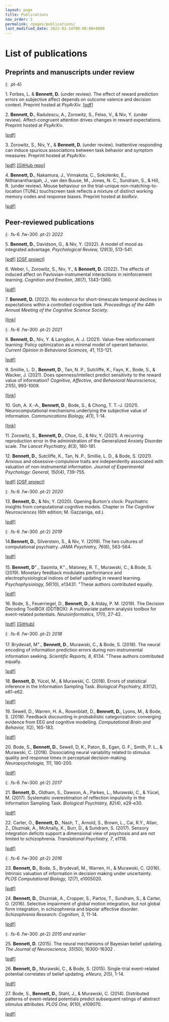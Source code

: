 ```yaml
---
layout: page
title: Publications
nav_order: 3
permalink: /pages/publications/
last_modified_date: 2022-02-14T00:00:00+0000
---
```


# List of publications

## Preprints and manuscripts under review

{: .pt-4}

1\. Forbes, L. & **Bennett, D.** (under review). The effect of reward prediction errors on subjective affect depends on outcome valence and decision context. Preprint hosted at _PsyArXiv_. [[pdf]](https://psyarxiv.com/v86bx)

2\. **Bennett, D.**, Radulescu, A., Zorowitz, S., Felso, V., & Niv, Y. (under review). Affect-congruent attention drives changes in reward expectations. Preprint hosted at _PsyArXiv_.

[[pdf]](https://psyarxiv.com/vu2cw)

3\. Zorowitz, S., Niv, Y., & **Bennett, D.** (under review). Inattentive responding can induce spurious associations between task behavior and symptom measures. Preprint hosted at _PsyArXiv_.

[[pdf]](https://psyarxiv.com/rynhk/) [[GitHub repo]](https://github.com/nivlab/sciops)

4\. **Bennett, D.**, Nakamura, J., Vinnakota, C., Sokolenko, E., Nithianantharajah, J., van den Buuse, M., Jones, N. C., Sundram, S., & Hill, R. (under review). Mouse behaviour on the trial-unique non-matching-to-location (TUNL) touchscreen task reflects a mixture of distinct working memory codes and response biases. Preprint hosted at _bioRxiv_.

[[pdf]](https://www.biorxiv.org/content/10.1101/2022.10.30.514444v1.full.pdf)

## Peer-reviewed publications

{: .fs-6 .fw-300 .pt-2}
_2022_

5\. **Bennett, D.**, Davidson, G., & Niv, Y. (2022). A model of mood as integrated advantage. _Psychological Review, 129_(3), 513-541.

[[pdf]](https://psyarxiv.com/dzsme/) [[OSF project]](https://osf.io/zm57r/)

6\. Weber, I., Zorowitz, S., Niv, Y., & **Bennett, D.** (2022). The effects of induced affect on Pavlovian-instrumental interactions in reinforcement learning. _Cognition and Emotion, 36_(7), 1343-1360.

[[pdf]](https://psyarxiv.com/7fp8b/)

7\. **Bennett, D.** (2022). No evidence for short-timescale temporal declines in expectations within a controlled cognitive task. _Proceedings of the 44th Annual Meeting of the Cognitive Science Society_.

[[link]](https://escholarship.org/uc/item/4p27t4cw)

{: .fs-6 .fw-300 .pt-2}
_2021_

8\. **Bennett, D.**, Niv, Y. & Langdon, A. J. (2021). Value-free reinforcement learning: Policy optimization as a minimal model of operant behavior. _Current Opinion in Behavioral Sciences, 41_, 113-121.

[[pdf]](https://psyarxiv.com/ew58m/)

9\. Smillie, L. D., **Bennett, D**., Tan, N. P., Sutcliffe, K., Fayn, K., Bode, S., & Wacker, J. (2021). Does openness/intellect predict sensitivity to the reward value of information? _Cognitive, Affective, and Behavioral Neuroscience, 21_(5), 993-1009.

[[link]](https://link.springer.com/article/10.3758/s13415-021-00900-1)

10\. Goh, A. X.-A., **Bennett, D**., Bode, S., & Chong, T. T.-J. (2021). Neurocomputational mechanisms underlying the subjective value of information. _Communications Biology, 4_(1), 1-14.

[[link]](https://www.nature.com/articles/s42003-021-02850-3)

11\. Zorowitz, S., **Bennett, D**., Choe, G., & Niv, Y. (2021). A recurring reproduction error in the administration of the Generalized Anxiety Disorder scale. _The Lancet Psychiatry, 8_(3), 180-181.

12\. **Bennett, D.**, Sutcliffe, K., Tan, N. P., Smillie, L. D., & Bode, S. (2021). Anxious and obsessive-compulsive traits are independently associated with valuation of non-instrumental information. _Journal of Experimental Psychology: General, 150_(4), 739-755.

[[pdf]](https://www.biorxiv.org/content/biorxiv/early/2020/05/04/768168.full.pdf) [[OSF project]](https://osf.io/eg74d/)

{: .fs-6 .fw-300 .pt-2}
_2020_

13\. **Bennett, D.**, & Niv, Y. (2020). Opening Burton's clock: Psychiatric insights from computational cognitive models. Chapter in *The Cognitive Neurosciences* (6th edition; M. Gazzaniga, ed.).

[[pdf]](https://psyarxiv.com/y2vzu/)

{: .fs-6 .fw-300 .pt-2}
_2019_

14\.**Bennett, D.**, Silverstein, S., & Niv, Y. (2019). The two cultures of computational psychiatry. _JAMA Psychiatry, 76_(6), 563-564.

[[pdf]](/assets/pdf/2019_jamapsychiatry.pdf)

15\. **Bennett, D**<sup>+</sup>., Sasmita, K<sup>+</sup>., Maloney, R. T., Murawski, C., & Bode, S. (2019). Monetary feedback modulates performance and electrophysiological indices of belief updating in reward learning. _Psychophysiology, 56_(10), e13431. <sup>+</sup>These authors contributed equally.

[[pdf]](/assets/pdf/2019_psychophysiology.pdf)

16\. Bode, S., Feuerriegel, D., **Bennett, D**., & Alday, P. M. (2019). The Decision Decoding ToolBOX (DDTBOX): A multivariate pattern analysis toolbox for event-related potentials. _Neuroinformatics, 17_(1), 27-42.

[[pdf]](/assets/pdf/2019_neuroinformatics.pdf) [[GitHub]](https://github.com/DDTBOX/DDTBOX)

{: .fs-6 .fw-300 .pt-2}
_2018_

17\. Brydevall, M<sup>+</sup>., **Bennett, D**., Murawski, C., & Bode, S. (2018). The neural encoding of information prediction errors during non-instrumental information seeking. _Scientific Reports, 8_, 6134. <sup>+</sup>These authors contributed equally.

[[pdf]](https://www.nature.com/articles/s41598-018-24566-x.pdf)

18\. **Bennett, D**, Yücel, M., & Murawski, C. (2018). Errors of statistical inference in the Information Sampling Task. _Biological Psychiatry, 83_(12), e61-e62.

[[pdf]](/assets/pdf/2018_jamapsychiatry_reply.pdf)

19\. Sewell, D., Warren, H. A., Rosenblatt, D., **Bennett, D.**, Lyons, M., & Bode, S. (2018). Feedback discounting in probabilistic categorization: converging evidence from EEG and cognitive modelling. _Computational Brain and Behavior, 1_(2), 165-183.

[[pdf]](/assets/pdf/2018_cbb.pdf)

20\. Bode, S., **Bennett, D.**, Sewell, D, K., Paton, B., Egan, G. F., Smith, P. L., & Murawski, C. (2018). Dissociating neural variability related to stimulus quality and response times in perceptual decision-making. _Neuropsychologia, 111_, 190-200.

[[pdf]](/assets/pdf/2018_neuropsychologia.pdf)

{: .fs-6 .fw-300 .pt-2}
_2017_

21\. **Bennett, D.**, Oldham, S., Dawson, A., Parkes, L., Murawski, C., & Yücel, M. (2017). Systematic overestimation of reflection impulsivity in the Information Sampling Task. _Biological Psychiatry, 82_(4), e29-e30.

[[pdf]](/assets/pdf/2017_jamapsychiatry.pdf)

22\. Carter, O., **Bennett, D.**, Nash, T., Arnold, S., Brown, L., Cai, R.Y., Allan, Z., Dluzniak, A., McAnally, K., Burr, D., & Sundram, S. (2017). Sensory integration deficits support a dimensional view of psychosis and are not limited to schizophrenia. _Translational Psychiatry, 7_, e1118.

[[pdf]](/assets/pdf/2017_translationalpsychiatry.pdf)

{: .fs-6 .fw-300 .pt-2}
_2016_

23\. **Bennett, D.**, Bode, S., Brydevall, M., Warren, H., & Murawski, C. (2016). Intrinsic valuation of information in decision making under uncertainty. _PLOS Computational Biology, 12_(7), e1005020.

[[pdf]](/assets/pdf/2016_ploscb.pdf)

24\. **Bennett, D.**, Dluzniak, A., Cropper, S., Partos, T., Sundram, S., & Carter, O. (2016). Selective impairment of global motion integration, but not global form integration, in schizophrenia and bipolar affective disorder. _Schizophrenia Research: Cognition, 3_, 11-14.

[[pdf]](/assets/pdf/2016_szrescog.pdf)

{: .fs-6 .fw-300 .pt-2}
_2015 and earlier_

25\. **Bennett, D.** (2015). The neural mechanisms of Bayesian belief updating. _The Journal of Neuroscience, 35_(50), 16300-16302 .

[[pdf]](/assets/pdf/2015_jneuro.pdf)

26\. **Bennett, D.**, Murawski, C., & Bode, S. (2015). Single-trial event-related potential correlates of belief updating. _eNeuro, 2_(5), 1-14.

[[pdf]](/assets/pdf/2015_eneuro.pdf)

27\. Bode, S., **Bennett, D.**, Stahl, J., & Murawski, C. (2014). Distributed patterns of event-related potentials predict subsequent ratings of abstract stimulus attributes. _PLOS One, 9_(10), e109070.

[[pdf]](/assets/pdf/2014_plosone.pdf)
